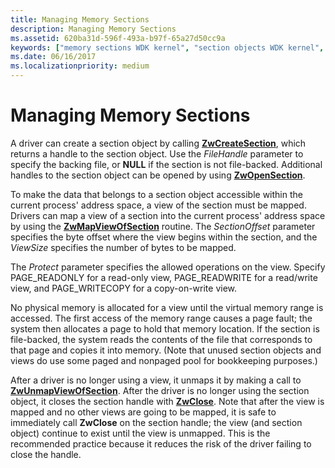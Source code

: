 ```yaml
---
title: Managing Memory Sections
description: Managing Memory Sections
ms.assetid: 620ba31d-596f-493a-b97f-65a27d50cc9a
keywords: ["memory sections WDK kernel", "section objects WDK kernel", "views WDK memory section", "mapping section views"]
ms.date: 06/16/2017
ms.localizationpriority: medium
---
```


# Managing Memory Sections





A driver can create a section object by calling [**ZwCreateSection**](https://docs.microsoft.com/windows-hardware/drivers/ddi/content/wdm/nf-wdm-zwcreatesection), which returns a handle to the section object. Use the *FileHandle* parameter to specify the backing file, or **NULL** if the section is not file-backed. Additional handles to the section object can be opened by using [**ZwOpenSection**](https://docs.microsoft.com/windows-hardware/drivers/ddi/content/wdm/nf-wdm-zwopensection).

To make the data that belongs to a section object accessible within the current process' address space, a view of the section must be mapped. Drivers can map a view of a section into the current process' address space by using the [**ZwMapViewOfSection**](https://docs.microsoft.com/windows-hardware/drivers/ddi/content/wdm/nf-wdm-zwmapviewofsection) routine. The *SectionOffset* parameter specifies the byte offset where the view begins within the section, and the *ViewSize* specifies the number of bytes to be mapped.

The *Protect* parameter specifies the allowed operations on the view. Specify PAGE\_READONLY for a read-only view, PAGE\_READWRITE for a read/write view, and PAGE\_WRITECOPY for a copy-on-write view.

No physical memory is allocated for a view until the virtual memory range is accessed. The first access of the memory range causes a page fault; the system then allocates a page to hold that memory location. If the section is file-backed, the system reads the contents of the file that corresponds to that page and copies it into memory. (Note that unused section objects and views do use some paged and nonpaged pool for bookkeeping purposes.)

After a driver is no longer using a view, it unmaps it by making a call to [**ZwUnmapViewOfSection**](https://docs.microsoft.com/windows-hardware/drivers/ddi/content/wdm/nf-wdm-zwunmapviewofsection). After the driver is no longer using the section object, it closes the section handle with [**ZwClose**](https://docs.microsoft.com/windows-hardware/drivers/ddi/content/ntifs/nf-ntifs-ntclose). Note that after the view is mapped and no other views are going to be mapped, it is safe to immediately call **ZwClose** on the section handle; the view (and section object) continue to exist until the view is unmapped. This is the recommended practice because it reduces the risk of the driver failing to close the handle.

 

 




